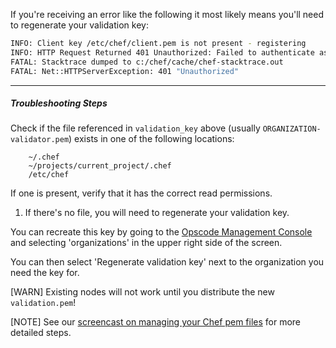 If you're receiving an error like the following it most likely means you'll need to regenerate your validation key:

```bash
INFO: Client key /etc/chef/client.pem is not present - registering
INFO: HTTP Request Returned 401 Unauthorized: Failed to authenticate as ORGANIZATION-validator. Ensure that your node_name and client key are correct.
FATAL: Stacktrace dumped to c:/chef/cache/chef-stacktrace.out
FATAL: Net::HTTPServerException: 401 "Unauthorized"
```

---

##### Troubleshooting Steps

Check if the file referenced in `validation_key` above (usually `ORGANIZATION-validator.pem`) exists in one of the following locations:

        ~/.chef
        ~/projects/current_project/.chef
        /etc/chef

  If one is present, verify that it has the correct read permissions.

1. If there's no file, you will need to regenerate your validation key.

  You can recreate this key by going to the [Opscode Management Console](https://manage.opscode.com) and selecting 'organizations' in the upper right side of the screen.

  You can then select 'Regenerate validation key' next to the organization you need the key for.

  [WARN] Existing nodes will not work until you distribute the new `validation.pem`!

  [NOTE] See our [screencast on managing your Chef pem files](/screencasts/manage-pem-files) for more detailed steps.
